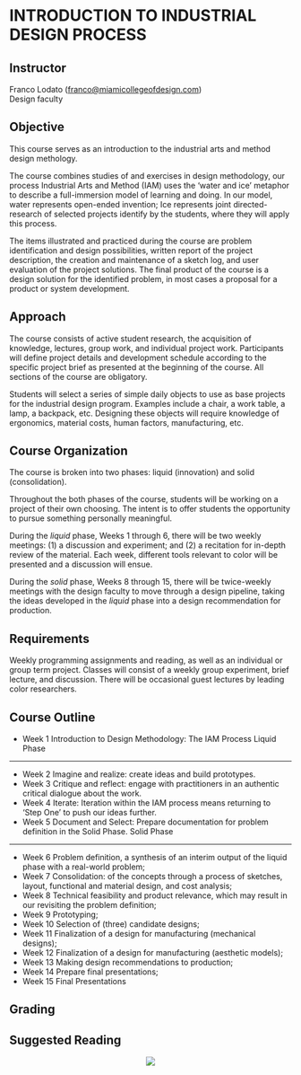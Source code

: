 ﻿INTRODUCTION TO INDUSTRIAL DESIGN PROCESS
=========================================

Instructor
----------

Franco Lodato (franco@miamicollegeofdesign.com)<br>
Design faculty

Objective
---------

This course serves as an introduction to the industrial arts and
method design methology.

The course combines studies of and exercises in design methodology,
our process Industrial Arts and Method (IAM) uses the ‘water and ice’
metaphor to describe a full-immersion model of learning and doing. In
our model, water represents open-ended invention; Ice represents joint
directed-research of selected projects identify by the students, where
they will apply this process.

The items illustrated and practiced during the course are problem
identification and design possibilities, written report of the project
description, the creation and maintenance of a sketch log, and user
evaluation of the project solutions. The final product of the course
is a design solution for the identified problem, in most cases a
proposal for a product or system development.

Approach
--------

The course consists of active student research, the acquisition of
knowledge, lectures, group work, and individual project
work. Participants will define project details and development
schedule according to the specific project brief as presented at the
beginning of the course. All sections of the course are obligatory.

Students will select a series of simple daily objects to use as base
projects for the industrial design program. Examples include a chair,
a work table, a lamp, a backpack, etc. Designing these objects will
require knowledge of ergonomics, material costs, human factors,
manufacturing, etc.

Course Organization
-------------------

The course is broken into two phases: liquid (innovation) and solid
(consolidation).

Throughout the both phases of the course, students will be working on
a project of their own choosing. The intent is to offer students the
opportunity to pursue something personally meaningful.

During the *liquid* phase, Weeks 1 through 6, there will be two weekly
meetings: (1) a discussion and experiment; and (2) a recitation for
in-depth review of the material. Each week, different tools relevant
to color will be presented and a discussion will ensue.

During the *solid* phase, Weeks 8 through 15, there will be
twice-weekly meetings with the design faculty to move through a design
pipeline, taking the ideas developed in the *liquid* phase into a
design recommendation for production.

Requirements
------------

Weekly programming assignments and reading, as well as an individual
or group term project. Classes will consist of a weekly group
experiment, brief lecture, and discussion. There will be occasional
guest lectures by leading color researchers.

Course Outline
--------------

* Week 1 Introduction to Design Methodology: The IAM Process 
Liquid Phase
------------
* Week 2 Imagine and realize: create ideas and build prototypes.
* Week 3 Critique and reflect: engage with practitioners in an authentic critical dialogue about the work.
* Week 4 Iterate: Iteration within the IAM process means returning to ‘Step One’ to push our ideas further.
* Week 5 Document and Select: Prepare documentation for problem definition in the Solid Phase.
Solid Phase
-----------
* Week 6 Problem definition, a synthesis of an interim output of the liquid phase with a real-world problem;
* Week 7 Consolidation: of the concepts through a process of sketches, layout, functional and material design, and cost analysis;
* Week 8 Technical feasibility and product relevance, which may result in our revisiting the problem definition;
* Week 9 Prototyping;
* Week 10 Selection of (three) candidate designs;
* Week 11 Finalization of a design for manufacturing (mechanical designs);
* Week 12 Finalization of a design for manufacturing (aesthetic models);
* Week 13 Making design recommendations to production;
* Week 14 Prepare final presentations;
* Week 15 Final Presentations

Grading
-------

Suggested Reading
-----------------


<p align="center">
<img src="https://rawgithub.com/walterbender/Syllabi/master/mcod-jc-small.png"/>
</p>
